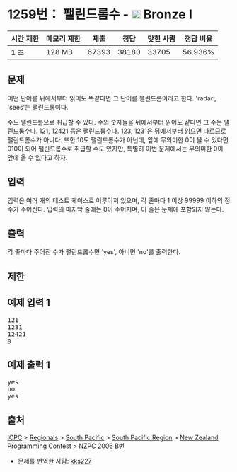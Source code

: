 # 1259번： 팰린드롬수 - <img src="https://static.solved.ac/tier_small/5.svg" style="height:20px" /> Bronze I



| 시간 제한 | 메모리 제한 | 제출 | 정답 | 맞힌 사람 | 정답 비율 |
| --- | --- | --- | --- | --- | --- |
| 1 초 | 128 MB | 67393 | 38180 | 33705 | 56.936% |
## 문제

어떤 단어를 뒤에서부터 읽어도 똑같다면 그 단어를 팰린드롬이라고 한다. 'radar', 'sees'는 팰린드롬이다.

수도 팰린드롬으로 취급할 수 있다. 수의 숫자들을 뒤에서부터 읽어도 같다면 그 수는 팰린드롬수다. 121, 12421 등은 팰린드롬수다. 123, 1231은 뒤에서부터 읽으면 다르므로 팰린드롬수가 아니다. 또한 10도 팰린드롬수가 아닌데, 앞에 무의미한 0이 올 수 있다면 010이 되어 팰린드롬수로 취급할 수도 있지만, 특별히 이번 문제에서는 무의미한 0이 앞에 올 수 없다고 하자.

## 입력

입력은 여러 개의 테스트 케이스로 이루어져 있으며, 각 줄마다 1 이상 99999 이하의 정수가 주어진다. 입력의 마지막 줄에는 0이 주어지며, 이 줄은 문제에 포함되지 않는다.

## 출력

각 줄마다 주어진 수가 팰린드롬수면 'yes', 아니면 'no'를 출력한다.

## 제한

## 예제 입력 1

<pre>121
1231
12421
0
</pre>
## 예제 출력 1

<pre>yes
no
yes
</pre>
## 출처

[ICPC](/category/1) > [Regionals](/category/7) > [South Pacific](/category/92) > [South Pacific Region](/category/104) > [New Zealand Programming Contest](/category/93) > [NZPC 2006](/category/detail/1142) B번

- 문제를 번역한 사람: [kks227](/user/kks227)